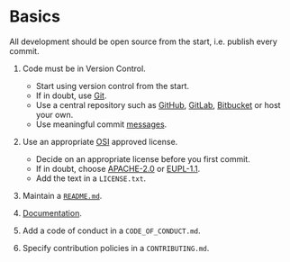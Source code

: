# Basics

All development should be open source from the start, i.e. publish every commit.

1. Code must be in Version Control.
   * Start using version control from the start.
   * If in doubt, use [Git](https://git-scm.com/).
   * Use a central repository such as [GitHub](https://github.com/pricing),
   [GitLab](https://about.gitlab.com/gitlab-com/),
   [Bitbucket](https://bitbucket.org/product/pricing) or host your own.
   * Use meaningful commit [messages](https://xkcd.com/1296/).

1. Use an appropriate [OSI](https://opensource.org/licenses) approved license.
   * Decide on an appropriate license before you first commit.
   * If in doubt, choose [APACHE-2.0](https://choosealicense.com/licenses/apache-2.0/)
   or [EUPL-1.1](https://choosealicense.com/licenses/eupl-1.1/).
   * Add the text in a `LICENSE.txt`.

1. Maintain a [`README.md`](02-readme.md).

1. [Documentation](03-documentation.md).

1. Add a code of conduct in a `CODE_OF_CONDUCT.md`.

1. Specify contribution policies in a `CONTRIBUTING.md`.


